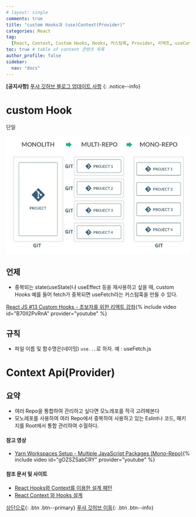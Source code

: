 ```yaml
---
# layout: single
comments: true
title: "custom Hooks과 (use)Context(Provider)"
categories: React
tag:
  [React, Context, Custom Hooks, Hooks, 커스텀훅, Provider, 리액트, useContext]
toc: true # table of content 콘텐츠 목록
author_profile: false
sidebar:
  nav: "docs"
---
```


**[공지사항]** [푸샤 깃허브 블로그 업데이트 사항](https://github.com/de24world/de24world.github.io)
{: .notice--info}

# custom Hook

단일

<img src="/assets/images/Git/mono-repo.jpeg" />

## 언제

- 중복되는 state(useState)나 useEffect 등을 재사용하고 싶을 때, custom Hooks
  예를 들어 fetch가 중복되면 useFetch라는 커스텀훅을 만들 수 있다.

[React JS #13 Custom Hooks - 초보자를 위한 리액트 강좌](https://youtu.be/B70lI2PvRnA){% include video id="B70lI2PvRnA" provider="youtube" %}

## 규칙

- 파일 이름 및 함수명은(네이밍) `use...`로 하자. 예 : useFetch.js

# Context Api(Provider)

<div class="notice--success">
<h2>요약</h2>
<ul>
  <li>여러 Repo을 통합하여 관리하고 싶다면 모노레포를 적극 고려해본다</li>
  <li>모노레포를 사용하여 여러 Repo에서 중복하여 사용하고 있는 Eslint나 코드, 패키지를 Root에서 통합 관리하여 수월하다.</li>
</ul>
</div>

#### 참고 영상

- [Yarn Workspaces Setup - Multiple JavaScript Packages (Mono-Repo)](https://youtu.be/gOZSZSabCRY){% include video id="gOZSZSabCRY" provider="youtube" %}

#### 참조 문서 및 사이트

- [React Hooks와 Context를 이용한 설계 패턴](https://www.huskyhoochu.com/react-pattern-hooks-and-contexts/)
- [React Context 와 Hooks 설계](https://chchoing88.github.io/ho_blog/context-hooks.md/)

[상단으로](#svg-란){: .btn .btn--primary}
[푸샤 깃허브 이동](https://github.com/de24world){: .btn .btn--info}
